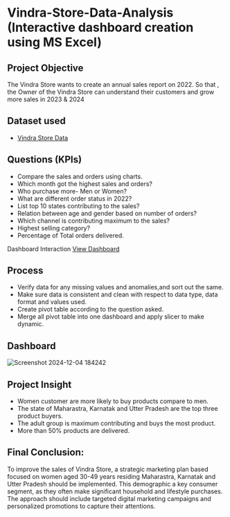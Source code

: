 # Vindra-Store-Data-Analysis (Interactive dashboard creation using MS Excel)
## Project Objective
The Vindra Store wants to create an annual sales report on 2022. So that , the Owner of the Vindra Store can understand their customers and grow more sales in 2023 & 2024

## Dataset used
- <a href= "https://github.com/omarfaruknabil/Data-Analysis-Dashboard/blob/main/Vrinda%20Store%20Data%20Analysis.xlsx">Vindra Store Data</a>

## Questions (KPIs)
- Compare the sales and orders using charts.
- Which month got the highest sales and orders?
- Who purchase more- Men or Women?
- What are different order status in 2022?
- List top 10 states contributing to the sales?
- Relation between age and gender based on number of orders?
- Which channel is contributing maximum to the sales?
- Highest selling category?
- Percentage of Total orders delivered.

Dashboard Interaction <a href="https://github.com/omarfaruknabil/Data-Analysis-Dashboard/blob/main/Screenshot%202024-12-04%20184242.png">View Dashboard</a>

## Process 
- Verify data for any missing values and anomalies,and sort out the same.
- Make sure data is consistent and clean with respect to data type, data format and values used.
- Create pivot table according to the question asked.
- Merge all pivot table into one dashboard and apply slicer to make dynamic.

## Dashboard
![Screenshot 2024-12-04 184242](https://github.com/user-attachments/assets/c9a989e2-ea89-4d20-8ad3-3e976b60fd24)

## Project Insight 
- Women customer are more likely to buy products compare to men.
- The state of Maharastra, Karnatak and Utter Pradesh are the top three product buyers.
- The adult group is maximum contributing and buys the most product.
- More than 50% products are delivered.

## Final Conclusion:
To improve the sales of  Vindra Store, a strategic marketing plan based focused on women aged 30-49 years residing Maharastra, Karnatak and Utter Pradesh should be implemented. This demographic a key consumer segment, as they often make significant household and lifestyle purchases. The approach should include targeted digital marketing campaigns and personalized promotions to capture their attentions.
